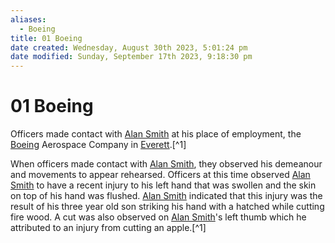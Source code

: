 ```yaml
---
aliases:
  - Boeing
title: 01 Boeing
date created: Wednesday, August 30th 2023, 5:01:24 pm
date modified: Sunday, September 17th 2023, 9:18:30 pm
---
```


# 01 Boeing

Officers made contact with [Alan Smith](../../70-to-79-People/72-Suspects-and-People-of-Interest/01%20Alan%20Smith.md) at his place of employment, the [Boeing](../../50-to-59-Investigation/52-Key-Locations/01-Boeing.md) Aerospace Company in [Everett](geo:47.9793437,-122.2127011).[^1]

When officers made contact with [Alan Smith](../../70-to-79-People/72-Suspects-and-People-of-Interest/01%20Alan%20Smith.md), they observed his demeanour and movements to appear rehearsed. Officers at this time observed [Alan Smith](../../70-to-79-People/72-Suspects-and-People-of-Interest/01%20Alan%20Smith.md) to have a recent injury to his left hand that was swollen and the skin on top of his hand was flushed. [Alan Smith](../../70-to-79-People/72-Suspects-and-People-of-Interest/01%20Alan%20Smith.md) indicated that this injury was the result of his three year old son striking his hand with a hatched while cutting fire wood. A cut was also observed on [Alan Smith](../../70-to-79-People/72-Suspects-and-People-of-Interest/01%20Alan%20Smith.md)'s left thumb which he attributed to an injury from cutting an apple.[^1]
